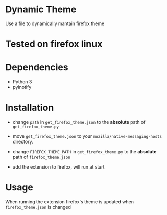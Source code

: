 # Dynamic Theme

 Use a file to dynamically mantain firefox theme

# Tested on firefox linux
# Dependencies

 * Python 3
 * pyinotify

# Installation

* change `path` in `get_firefox_theme.json` to the **absolute** path of `get_firefox_theme.py`
* move `get_firefox_theme.json` to your `mozilla/native-messaging-hosts` directory.
* change `FIREFOX_THEME_PATH` in `get_firefox_theme.py` to the **absolute** path of `firefox_theme.json`

* add the extension to firefox, will run at start
# Usage

When running the extension firefox's theme is updated when `firefox_theme.json` is changed




